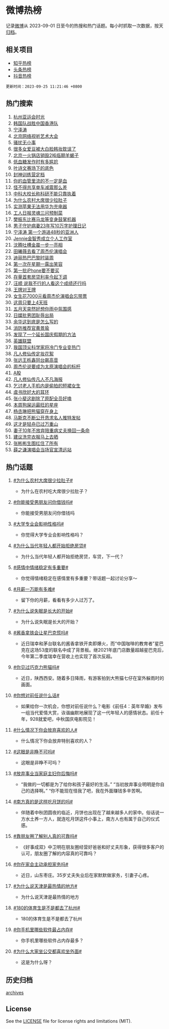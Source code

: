 # 微博热榜

记录[微博](https://www.weibo.com)从 2023-09-01 日至今的热搜和热门话题。每小时抓取一次数据，按天[归档](archives)。

## 相关项目

- [知乎热榜](https://github.com/hotarchive/zhihu)
- [头条热榜](https://github.com/hotarchive/toutiao)
- [抖音热榜](https://github.com/hotarchive/douyin)


`更新时间：2023-09-25 11:21:46 +0800`

## 热门搜索

1. [杭州亚运会时光](https://m.weibo.cn/search?containerid=100103type%3D1%26t%3D10%26q%3D%23%E6%9D%AD%E5%B7%9E%E4%BA%9A%E8%BF%90%E4%BC%9A%E6%97%B6%E5%85%89%23&stream_entry_id=51&isnewpage=1&extparam=seat%3D1%26q%3D%2523%25E6%259D%25AD%25E5%25B7%259E%25E4%25BA%259A%25E8%25BF%2590%25E4%25BC%259A%25E6%2597%25B6%25E5%2585%2589%2523%26filter_type%3Drealtimehot%26stream_entry_id%3D51%26pos%3D0%26dgr%3D0%26c_type%3D51%26cate%3D10103%26display_time%3D1695612105%26pre_seqid%3D1695612105142932697232)
1. [韩国队战胜中国香港队](https://m.weibo.cn/search?containerid=100103type%3D1%26t%3D10%26q%3D%23%E9%9F%A9%E5%9B%BD%E9%98%9F%E6%88%98%E8%83%9C%E4%B8%AD%E5%9B%BD%E9%A6%99%E6%B8%AF%E9%98%9F%23&stream_entry_id=31&isnewpage=1&extparam=seat%3D1%26q%3D%2523%25E9%259F%25A9%25E5%259B%25BD%25E9%2598%259F%25E6%2588%2598%25E8%2583%259C%25E4%25B8%25AD%25E5%259B%25BD%25E9%25A6%2599%25E6%25B8%25AF%25E9%2598%259F%2523%26filter_type%3Drealtimehot%26flag%3D1%26realpos%3D1%26band_rank%3D1%26stream_entry_id%3D31%26pos%3D0%26dgr%3D0%26lcate%3D5001%26c_type%3D31%26cate%3D5001%26display_time%3D1695612105%26pre_seqid%3D1695612105142932697232)
1. [宁泽涛](https://m.weibo.cn/search?containerid=100103type%3D1%26t%3D10%26q%3D%E5%AE%81%E6%B3%BD%E6%B6%9B&stream_entry_id=31&isnewpage=1&extparam=seat%3D1%26q%3D%25E5%25AE%2581%25E6%25B3%25BD%25E6%25B6%259B%26filter_type%3Drealtimehot%26flag%3D2%26realpos%3D2%26band_rank%3D2%26stream_entry_id%3D31%26pos%3D1%26dgr%3D0%26lcate%3D5001%26c_type%3D31%26cate%3D5001%26display_time%3D1695612105%26pre_seqid%3D1695612105142932697232)
1. [北京网络视听艺术大会](https://m.weibo.cn/search?containerid=100103type%3D1%26t%3D10%26q%3D%23%E5%8C%97%E4%BA%AC%E7%BD%91%E7%BB%9C%E8%A7%86%E5%90%AC%E8%89%BA%E6%9C%AF%E5%A4%A7%E4%BC%9A%23&stream_entry_id=31&isnewpage=1&extparam=seat%3D1%26q%3D%2523%25E5%258C%2597%25E4%25BA%25AC%25E7%25BD%2591%25E7%25BB%259C%25E8%25A7%2586%25E5%2590%25AC%25E8%2589%25BA%25E6%259C%25AF%25E5%25A4%25A7%25E4%25BC%259A%2523%26filter_type%3Drealtimehot%26flag%3D1%26realpos%3D3%26band_rank%3D3%26stream_entry_id%3D31%26pos%3D2%26dgr%3D0%26lcate%3D5001%26c_type%3D31%26cate%3D5001%26display_time%3D1695612105%26pre_seqid%3D1695612105142932697232)
1. [骚扰无小事](https://m.weibo.cn/search?containerid=100103type%3D1%26t%3D10%26q%3D%23%E9%AA%9A%E6%89%B0%E6%97%A0%E5%B0%8F%E4%BA%8B%23&stream_entry_id=31&isnewpage=1&extparam=seat%3D1%26q%3D%2523%25E9%25AA%259A%25E6%2589%25B0%25E6%2597%25A0%25E5%25B0%258F%25E4%25BA%258B%2523%26filter_type%3Drealtimehot%26is_ad_pos%3D1%26adid%3D205257%26band_rank%3D4%26dgr%3D0%26stream_entry_id%3D31%26pos%3D3%26topic_ad%3D1%26lcate%3D5001%26c_type%3D31%26cate%3D5001%26display_time%3D1695612105%26pre_seqid%3D1695612105142932697232)
1. [很多女爱豆被大白脸韩妆耽误了](https://m.weibo.cn/search?containerid=100103type%3D1%26t%3D10%26q%3D%E5%BE%88%E5%A4%9A%E5%A5%B3%E7%88%B1%E8%B1%86%E8%A2%AB%E5%A4%A7%E7%99%BD%E8%84%B8%E9%9F%A9%E5%A6%86%E8%80%BD%E8%AF%AF%E4%BA%86&stream_entry_id=31&isnewpage=1&extparam=seat%3D1%26q%3D%25E5%25BE%2588%25E5%25A4%259A%25E5%25A5%25B3%25E7%2588%25B1%25E8%25B1%2586%25E8%25A2%25AB%25E5%25A4%25A7%25E7%2599%25BD%25E8%2584%25B8%25E9%259F%25A9%25E5%25A6%2586%25E8%2580%25BD%25E8%25AF%25AF%25E4%25BA%2586%26filter_type%3Drealtimehot%26flag%3D1%26realpos%3D4%26band_rank%3D4%26stream_entry_id%3D31%26pos%3D4%26dgr%3D0%26lcate%3D5001%26c_type%3D31%26cate%3D5001%26display_time%3D1695612105%26pre_seqid%3D1695612105142932697232)
1. [北京一火锅店销毁2吨临期羊蝎子](https://m.weibo.cn/search?containerid=100103type%3D1%26t%3D10%26q%3D%23%E5%8C%97%E4%BA%AC%E4%B8%80%E7%81%AB%E9%94%85%E5%BA%97%E9%94%80%E6%AF%812%E5%90%A8%E4%B8%B4%E6%9C%9F%E7%BE%8A%E8%9D%8E%E5%AD%90%23&stream_entry_id=31&isnewpage=1&extparam=seat%3D1%26q%3D%2523%25E5%258C%2597%25E4%25BA%25AC%25E4%25B8%2580%25E7%2581%25AB%25E9%2594%2585%25E5%25BA%2597%25E9%2594%2580%25E6%25AF%25812%25E5%2590%25A8%25E4%25B8%25B4%25E6%259C%259F%25E7%25BE%258A%25E8%259D%258E%25E5%25AD%2590%2523%26filter_type%3Drealtimehot%26flag%3D1%26realpos%3D5%26band_rank%3D5%26stream_entry_id%3D31%26pos%3D5%26dgr%3D0%26lcate%3D5001%26c_type%3D31%26cate%3D5001%26display_time%3D1695612105%26pre_seqid%3D1695612105142932697232)
1. [低血糖发作时有多尴尬](https://m.weibo.cn/search?containerid=100103type%3D1%26t%3D10%26q%3D%E4%BD%8E%E8%A1%80%E7%B3%96%E5%8F%91%E4%BD%9C%E6%97%B6%E6%9C%89%E5%A4%9A%E5%B0%B4%E5%B0%AC&stream_entry_id=31&isnewpage=1&extparam=seat%3D1%26q%3D%25E4%25BD%258E%25E8%25A1%2580%25E7%25B3%2596%25E5%258F%2591%25E4%25BD%259C%25E6%2597%25B6%25E6%259C%2589%25E5%25A4%259A%25E5%25B0%25B4%25E5%25B0%25AC%26filter_type%3Drealtimehot%26flag%3D0%26realpos%3D6%26band_rank%3D6%26stream_entry_id%3D31%26pos%3D6%26dgr%3D0%26lcate%3D5001%26c_type%3D31%26cate%3D5001%26display_time%3D1695612105%26pre_seqid%3D1695612105142932697232)
1. [叶诗文赛场下的底色](https://m.weibo.cn/search?containerid=100103type%3D1%26t%3D10%26q%3D%23%E5%8F%B6%E8%AF%97%E6%96%87%E8%B5%9B%E5%9C%BA%E4%B8%8B%E7%9A%84%E5%BA%95%E8%89%B2%23&stream_entry_id=31&isnewpage=1&extparam=seat%3D1%26q%3D%2523%25E5%258F%25B6%25E8%25AF%2597%25E6%2596%2587%25E8%25B5%259B%25E5%259C%25BA%25E4%25B8%258B%25E7%259A%2584%25E5%25BA%2595%25E8%2589%25B2%2523%26filter_type%3Drealtimehot%26is_ad_pos%3D1%26adid%3D203607%26band_rank%3D7%26dgr%3D0%26stream_entry_id%3D31%26pos%3D7%26topic_ad%3D1%26lcate%3D5001%26c_type%3D31%26cate%3D5001%26display_time%3D1695612105%26pre_seqid%3D1695612105142932697232)
1. [封神训练营定档](https://m.weibo.cn/search?containerid=100103type%3D1%26t%3D10%26q%3D%23%E5%B0%81%E7%A5%9E%E8%AE%AD%E7%BB%83%E8%90%A5%E5%AE%9A%E6%A1%A3%23&stream_entry_id=31&isnewpage=1&extparam=seat%3D1%26q%3D%2523%25E5%25B0%2581%25E7%25A5%259E%25E8%25AE%25AD%25E7%25BB%2583%25E8%2590%25A5%25E5%25AE%259A%25E6%25A1%25A3%2523%26filter_type%3Drealtimehot%26flag%3D1%26realpos%3D7%26band_rank%3D7%26stream_entry_id%3D31%26pos%3D8%26dgr%3D0%26lcate%3D5001%26c_type%3D31%26cate%3D5001%26display_time%3D1695612105%26pre_seqid%3D1695612105142932697232)
1. [你的血管里流的不一定是血](https://m.weibo.cn/search?containerid=100103type%3D1%26t%3D10%26q%3D%E4%BD%A0%E7%9A%84%E8%A1%80%E7%AE%A1%E9%87%8C%E6%B5%81%E7%9A%84%E4%B8%8D%E4%B8%80%E5%AE%9A%E6%98%AF%E8%A1%80&stream_entry_id=31&isnewpage=1&extparam=seat%3D1%26q%3D%25E4%25BD%25A0%25E7%259A%2584%25E8%25A1%2580%25E7%25AE%25A1%25E9%2587%258C%25E6%25B5%2581%25E7%259A%2584%25E4%25B8%258D%25E4%25B8%2580%25E5%25AE%259A%25E6%2598%25AF%25E8%25A1%2580%26filter_type%3Drealtimehot%26flag%3D2%26realpos%3D8%26band_rank%3D8%26stream_entry_id%3D31%26pos%3D9%26dgr%3D0%26lcate%3D5001%26c_type%3D31%26cate%3D5001%26display_time%3D1695612105%26pre_seqid%3D1695612105142932697232)
1. [怪不得共享单车减震那么差](https://m.weibo.cn/search?containerid=100103type%3D1%26t%3D10%26q%3D%23%E6%80%AA%E4%B8%8D%E5%BE%97%E5%85%B1%E4%BA%AB%E5%8D%95%E8%BD%A6%E5%87%8F%E9%9C%87%E9%82%A3%E4%B9%88%E5%B7%AE%23&stream_entry_id=31&isnewpage=1&extparam=seat%3D1%26q%3D%2523%25E6%2580%25AA%25E4%25B8%258D%25E5%25BE%2597%25E5%2585%25B1%25E4%25BA%25AB%25E5%258D%2595%25E8%25BD%25A6%25E5%2587%258F%25E9%259C%2587%25E9%2582%25A3%25E4%25B9%2588%25E5%25B7%25AE%2523%26filter_type%3Drealtimehot%26flag%3D0%26realpos%3D9%26band_rank%3D9%26stream_entry_id%3D31%26pos%3D10%26dgr%3D0%26lcate%3D5001%26c_type%3D31%26cate%3D5001%26display_time%3D1695612105%26pre_seqid%3D1695612105142932697232)
1. [中科大校长称科研不能只靠执着](https://m.weibo.cn/search?containerid=100103type%3D1%26t%3D10%26q%3D%23%E4%B8%AD%E7%A7%91%E5%A4%A7%E6%A0%A1%E9%95%BF%E7%A7%B0%E7%A7%91%E7%A0%94%E4%B8%8D%E8%83%BD%E5%8F%AA%E9%9D%A0%E6%89%A7%E7%9D%80%23&stream_entry_id=31&isnewpage=1&extparam=seat%3D1%26q%3D%2523%25E4%25B8%25AD%25E7%25A7%2591%25E5%25A4%25A7%25E6%25A0%25A1%25E9%2595%25BF%25E7%25A7%25B0%25E7%25A7%2591%25E7%25A0%2594%25E4%25B8%258D%25E8%2583%25BD%25E5%258F%25AA%25E9%259D%25A0%25E6%2589%25A7%25E7%259D%2580%2523%26filter_type%3Drealtimehot%26flag%3D32768%26realpos%3D10%26band_rank%3D10%26stream_entry_id%3D31%26pos%3D11%26dgr%3D0%26lcate%3D5001%26c_type%3D31%26cate%3D5001%26display_time%3D1695612105%26pre_seqid%3D1695612105142932697232)
1. [为什么农村大席很少拉肚子](https://m.weibo.cn/search?containerid=100103type%3D1%26t%3D10%26q%3D%23%E4%B8%BA%E4%BB%80%E4%B9%88%E5%86%9C%E6%9D%91%E5%A4%A7%E5%B8%AD%E5%BE%88%E5%B0%91%E6%8B%89%E8%82%9A%E5%AD%90%23&stream_entry_id=31&isnewpage=1&extparam=seat%3D1%26q%3D%2523%25E4%25B8%25BA%25E4%25BB%2580%25E4%25B9%2588%25E5%2586%259C%25E6%259D%2591%25E5%25A4%25A7%25E5%25B8%25AD%25E5%25BE%2588%25E5%25B0%2591%25E6%258B%2589%25E8%2582%259A%25E5%25AD%2590%2523%26filter_type%3Drealtimehot%26flag%3D1%26realpos%3D11%26band_rank%3D11%26stream_entry_id%3D31%26pos%3D12%26dgr%3D0%26lcate%3D5001%26c_type%3D31%26cate%3D5001%26display_time%3D1695612105%26pre_seqid%3D1695612105142932697232)
1. [实测苹果无法用华为充电器](https://m.weibo.cn/search?containerid=100103type%3D1%26t%3D10%26q%3D%23%E5%AE%9E%E6%B5%8B%E8%8B%B9%E6%9E%9C%E6%97%A0%E6%B3%95%E7%94%A8%E5%8D%8E%E4%B8%BA%E5%85%85%E7%94%B5%E5%99%A8%23&stream_entry_id=31&isnewpage=1&extparam=seat%3D1%26q%3D%2523%25E5%25AE%259E%25E6%25B5%258B%25E8%258B%25B9%25E6%259E%259C%25E6%2597%25A0%25E6%25B3%2595%25E7%2594%25A8%25E5%258D%258E%25E4%25B8%25BA%25E5%2585%2585%25E7%2594%25B5%25E5%2599%25A8%2523%26filter_type%3Drealtimehot%26flag%3D1%26realpos%3D12%26band_rank%3D12%26stream_entry_id%3D31%26pos%3D13%26dgr%3D0%26lcate%3D5001%26c_type%3D31%26cate%3D5001%26display_time%3D1695612105%26pre_seqid%3D1695612105142932697232)
1. [工人日报灵魂三问预制菜](https://m.weibo.cn/search?containerid=100103type%3D1%26t%3D10%26q%3D%23%E5%B7%A5%E4%BA%BA%E6%97%A5%E6%8A%A5%E7%81%B5%E9%AD%82%E4%B8%89%E9%97%AE%E9%A2%84%E5%88%B6%E8%8F%9C%23&stream_entry_id=31&isnewpage=1&extparam=seat%3D1%26q%3D%2523%25E5%25B7%25A5%25E4%25BA%25BA%25E6%2597%25A5%25E6%258A%25A5%25E7%2581%25B5%25E9%25AD%2582%25E4%25B8%2589%25E9%2597%25AE%25E9%25A2%2584%25E5%2588%25B6%25E8%258F%259C%2523%26filter_type%3Drealtimehot%26flag%3D0%26realpos%3D13%26band_rank%3D13%26stream_entry_id%3D31%26pos%3D14%26dgr%3D0%26lcate%3D5001%26c_type%3D31%26cate%3D5001%26display_time%3D1695612105%26pre_seqid%3D1695612105142932697232)
1. [樊振东比赛马龙等变身鼓掌机器](https://m.weibo.cn/search?containerid=100103type%3D1%26t%3D10%26q%3D%23%E6%A8%8A%E6%8C%AF%E4%B8%9C%E6%AF%94%E8%B5%9B%E9%A9%AC%E9%BE%99%E7%AD%89%E5%8F%98%E8%BA%AB%E9%BC%93%E6%8E%8C%E6%9C%BA%E5%99%A8%23&stream_entry_id=31&isnewpage=1&extparam=seat%3D1%26q%3D%2523%25E6%25A8%258A%25E6%258C%25AF%25E4%25B8%259C%25E6%25AF%2594%25E8%25B5%259B%25E9%25A9%25AC%25E9%25BE%2599%25E7%25AD%2589%25E5%258F%2598%25E8%25BA%25AB%25E9%25BC%2593%25E6%258E%258C%25E6%259C%25BA%25E5%2599%25A8%2523%26filter_type%3Drealtimehot%26flag%3D0%26realpos%3D14%26band_rank%3D14%26stream_entry_id%3D31%26pos%3D15%26dgr%3D0%26lcate%3D5001%26c_type%3D31%26cate%3D5001%26display_time%3D1695612105%26pre_seqid%3D1695612105142932697232)
1. [男子守护病妻23年写10万字护理日记](https://m.weibo.cn/search?containerid=100103type%3D1%26t%3D10%26q%3D%23%E7%94%B7%E5%AD%90%E5%AE%88%E6%8A%A4%E7%97%85%E5%A6%BB23%E5%B9%B4%E5%86%9910%E4%B8%87%E5%AD%97%E6%8A%A4%E7%90%86%E6%97%A5%E8%AE%B0%23&stream_entry_id=31&isnewpage=1&extparam=seat%3D1%26q%3D%2523%25E7%2594%25B7%25E5%25AD%2590%25E5%25AE%2588%25E6%258A%25A4%25E7%2597%2585%25E5%25A6%25BB23%25E5%25B9%25B4%25E5%2586%259910%25E4%25B8%2587%25E5%25AD%2597%25E6%258A%25A4%25E7%2590%2586%25E6%2597%25A5%25E8%25AE%25B0%2523%26filter_type%3Drealtimehot%26flag%3D32768%26realpos%3D15%26band_rank%3D15%26stream_entry_id%3D31%26pos%3D16%26dgr%3D0%26lcate%3D5001%26c_type%3D31%26cate%3D5001%26display_time%3D1695612105%26pre_seqid%3D1695612105142932697232)
1. [宁泽涛 第一个游进48秒的亚洲人](https://m.weibo.cn/search?containerid=100103type%3D1%26t%3D10%26q%3D%E5%AE%81%E6%B3%BD%E6%B6%9B+%E7%AC%AC%E4%B8%80%E4%B8%AA%E6%B8%B8%E8%BF%9B48%E7%A7%92%E7%9A%84%E4%BA%9A%E6%B4%B2%E4%BA%BA&stream_entry_id=31&isnewpage=1&extparam=seat%3D1%26q%3D%25E5%25AE%2581%25E6%25B3%25BD%25E6%25B6%259B%2520%25E7%25AC%25AC%25E4%25B8%2580%25E4%25B8%25AA%25E6%25B8%25B8%25E8%25BF%259B48%25E7%25A7%2592%25E7%259A%2584%25E4%25BA%259A%25E6%25B4%25B2%25E4%25BA%25BA%26filter_type%3Drealtimehot%26flag%3D1%26realpos%3D16%26band_rank%3D16%26stream_entry_id%3D31%26pos%3D17%26dgr%3D0%26lcate%3D5001%26c_type%3D31%26cate%3D5001%26display_time%3D1695612105%26pre_seqid%3D1695612105142932697232)
1. [Jennie金智秀成立个人工作室](https://m.weibo.cn/search?containerid=100103type%3D1%26t%3D10%26q%3D%23Jennie%E9%87%91%E6%99%BA%E7%A7%80%E6%88%90%E7%AB%8B%E4%B8%AA%E4%BA%BA%E5%B7%A5%E4%BD%9C%E5%AE%A4%23&stream_entry_id=31&isnewpage=1&extparam=seat%3D1%26q%3D%2523Jennie%25E9%2587%2591%25E6%2599%25BA%25E7%25A7%2580%25E6%2588%2590%25E7%25AB%258B%25E4%25B8%25AA%25E4%25BA%25BA%25E5%25B7%25A5%25E4%25BD%259C%25E5%25AE%25A4%2523%26filter_type%3Drealtimehot%26flag%3D1%26realpos%3D17%26band_rank%3D17%26stream_entry_id%3D31%26pos%3D18%26dgr%3D0%26lcate%3D5001%26c_type%3D31%26cate%3D5001%26display_time%3D1695612105%26pre_seqid%3D1695612105142932697232)
1. [沈腾吐槽金晨一步一亮相](https://m.weibo.cn/search?containerid=100103type%3D1%26t%3D10%26q%3D%23%E6%B2%88%E8%85%BE%E5%90%90%E6%A7%BD%E9%87%91%E6%99%A8%E4%B8%80%E6%AD%A5%E4%B8%80%E4%BA%AE%E7%9B%B8%23&stream_entry_id=31&isnewpage=1&extparam=seat%3D1%26q%3D%2523%25E6%25B2%2588%25E8%2585%25BE%25E5%2590%2590%25E6%25A7%25BD%25E9%2587%2591%25E6%2599%25A8%25E4%25B8%2580%25E6%25AD%25A5%25E4%25B8%2580%25E4%25BA%25AE%25E7%259B%25B8%2523%26filter_type%3Drealtimehot%26flag%3D2%26realpos%3D18%26band_rank%3D18%26stream_entry_id%3D31%26pos%3D19%26dgr%3D0%26lcate%3D5001%26c_type%3D31%26cate%3D5001%26display_time%3D1695612105%26pre_seqid%3D1695612105142932697232)
1. [田曦薇去看了周杰伦演唱会](https://m.weibo.cn/search?containerid=100103type%3D1%26t%3D10%26q%3D%23%E7%94%B0%E6%9B%A6%E8%96%87%E5%8E%BB%E7%9C%8B%E4%BA%86%E5%91%A8%E6%9D%B0%E4%BC%A6%E6%BC%94%E5%94%B1%E4%BC%9A%23&stream_entry_id=31&isnewpage=1&extparam=seat%3D1%26q%3D%2523%25E7%2594%25B0%25E6%259B%25A6%25E8%2596%2587%25E5%258E%25BB%25E7%259C%258B%25E4%25BA%2586%25E5%2591%25A8%25E6%259D%25B0%25E4%25BC%25A6%25E6%25BC%2594%25E5%2594%25B1%25E4%25BC%259A%2523%26filter_type%3Drealtimehot%26flag%3D1%26realpos%3D19%26band_rank%3D19%26stream_entry_id%3D31%26pos%3D20%26dgr%3D0%26lcate%3D5001%26c_type%3D31%26cate%3D5001%26display_time%3D1695612105%26pre_seqid%3D1695612105142932697232)
1. [迪丽热巴巴黎时装周](https://m.weibo.cn/search?containerid=100103type%3D1%26t%3D10%26q%3D%E8%BF%AA%E4%B8%BD%E7%83%AD%E5%B7%B4%E5%B7%B4%E9%BB%8E%E6%97%B6%E8%A3%85%E5%91%A8&stream_entry_id=31&isnewpage=1&extparam=seat%3D1%26q%3D%25E8%25BF%25AA%25E4%25B8%25BD%25E7%2583%25AD%25E5%25B7%25B4%25E5%25B7%25B4%25E9%25BB%258E%25E6%2597%25B6%25E8%25A3%2585%25E5%2591%25A8%26filter_type%3Drealtimehot%26flag%3D0%26realpos%3D20%26band_rank%3D20%26stream_entry_id%3D31%26pos%3D21%26dgr%3D0%26lcate%3D5001%26c_type%3D31%26cate%3D5001%26display_time%3D1695612105%26pre_seqid%3D1695612105142932697232)
1. [第一次在星期一露出笑容](https://m.weibo.cn/search?containerid=100103type%3D1%26t%3D10%26q%3D%23%E7%AC%AC%E4%B8%80%E6%AC%A1%E5%9C%A8%E6%98%9F%E6%9C%9F%E4%B8%80%E9%9C%B2%E5%87%BA%E7%AC%91%E5%AE%B9%23&stream_entry_id=31&isnewpage=1&extparam=seat%3D1%26q%3D%2523%25E7%25AC%25AC%25E4%25B8%2580%25E6%25AC%25A1%25E5%259C%25A8%25E6%2598%259F%25E6%259C%259F%25E4%25B8%2580%25E9%259C%25B2%25E5%2587%25BA%25E7%25AC%2591%25E5%25AE%25B9%2523%26filter_type%3Drealtimehot%26flag%3D0%26realpos%3D21%26band_rank%3D21%26stream_entry_id%3D31%26pos%3D22%26dgr%3D0%26lcate%3D5001%26c_type%3D31%26cate%3D5001%26display_time%3D1695612105%26pre_seqid%3D1695612105142932697232)
1. [第一批iPhone要不要买](https://m.weibo.cn/search?containerid=100103type%3D1%26t%3D10%26q%3D%23%E7%AC%AC%E4%B8%80%E6%89%B9iPhone%E8%A6%81%E4%B8%8D%E8%A6%81%E4%B9%B0%23&stream_entry_id=31&isnewpage=1&extparam=seat%3D1%26q%3D%2523%25E7%25AC%25AC%25E4%25B8%2580%25E6%2589%25B9iPhone%25E8%25A6%2581%25E4%25B8%258D%25E8%25A6%2581%25E4%25B9%25B0%2523%26filter_type%3Drealtimehot%26flag%3D1%26realpos%3D22%26band_rank%3D22%26stream_entry_id%3D31%26pos%3D23%26dgr%3D0%26lcate%3D5001%26c_type%3D31%26cate%3D5001%26display_time%3D1695612105%26pre_seqid%3D1695612105142932697232)
1. [存量首套房贷利率今起下调](https://m.weibo.cn/search?containerid=100103type%3D1%26t%3D10%26q%3D%23%E5%AD%98%E9%87%8F%E9%A6%96%E5%A5%97%E6%88%BF%E8%B4%B7%E5%88%A9%E7%8E%87%E4%BB%8A%E8%B5%B7%E4%B8%8B%E8%B0%83%23&stream_entry_id=31&isnewpage=1&extparam=seat%3D1%26q%3D%2523%25E5%25AD%2598%25E9%2587%258F%25E9%25A6%2596%25E5%25A5%2597%25E6%2588%25BF%25E8%25B4%25B7%25E5%2588%25A9%25E7%258E%2587%25E4%25BB%258A%25E8%25B5%25B7%25E4%25B8%258B%25E8%25B0%2583%2523%26filter_type%3Drealtimehot%26flag%3D1%26realpos%3D23%26band_rank%3D23%26stream_entry_id%3D31%26pos%3D24%26dgr%3D0%26lcate%3D5001%26c_type%3D31%26cate%3D5001%26display_time%3D1695612105%26pre_seqid%3D1695612105142932697232)
1. [汪顺 说我不行的人看这个成绩还行吗](https://m.weibo.cn/search?containerid=100103type%3D1%26t%3D10%26q%3D%E6%B1%AA%E9%A1%BA+%E8%AF%B4%E6%88%91%E4%B8%8D%E8%A1%8C%E7%9A%84%E4%BA%BA%E7%9C%8B%E8%BF%99%E4%B8%AA%E6%88%90%E7%BB%A9%E8%BF%98%E8%A1%8C%E5%90%97&stream_entry_id=31&isnewpage=1&extparam=seat%3D1%26q%3D%25E6%25B1%25AA%25E9%25A1%25BA%2520%25E8%25AF%25B4%25E6%2588%2591%25E4%25B8%258D%25E8%25A1%258C%25E7%259A%2584%25E4%25BA%25BA%25E7%259C%258B%25E8%25BF%2599%25E4%25B8%25AA%25E6%2588%2590%25E7%25BB%25A9%25E8%25BF%2598%25E8%25A1%258C%25E5%2590%2597%26filter_type%3Drealtimehot%26flag%3D0%26realpos%3D24%26band_rank%3D24%26stream_entry_id%3D31%26pos%3D25%26dgr%3D0%26lcate%3D5001%26c_type%3D31%26cate%3D5001%26display_time%3D1695612105%26pre_seqid%3D1695612105142932697232)
1. [王牌对王牌](https://m.weibo.cn/search?containerid=100103type%3D1%26t%3D10%26q%3D%E7%8E%8B%E7%89%8C%E5%AF%B9%E7%8E%8B%E7%89%8C&stream_entry_id=31&isnewpage=1&extparam=seat%3D1%26q%3D%25E7%258E%258B%25E7%2589%258C%25E5%25AF%25B9%25E7%258E%258B%25E7%2589%258C%26filter_type%3Drealtimehot%26flag%3D0%26realpos%3D25%26band_rank%3D25%26stream_entry_id%3D31%26pos%3D26%26dgr%3D0%26lcate%3D5001%26c_type%3D31%26cate%3D5001%26display_time%3D1695612105%26pre_seqid%3D1695612105142932697232)
1. [女生花7000元看周杰伦演唱会忘带票](https://m.weibo.cn/search?containerid=100103type%3D1%26t%3D10%26q%3D%23%E5%A5%B3%E7%94%9F%E8%8A%B17000%E5%85%83%E7%9C%8B%E5%91%A8%E6%9D%B0%E4%BC%A6%E6%BC%94%E5%94%B1%E4%BC%9A%E5%BF%98%E5%B8%A6%E7%A5%A8%23&stream_entry_id=31&isnewpage=1&extparam=seat%3D1%26q%3D%2523%25E5%25A5%25B3%25E7%2594%259F%25E8%258A%25B17000%25E5%2585%2583%25E7%259C%258B%25E5%2591%25A8%25E6%259D%25B0%25E4%25BC%25A6%25E6%25BC%2594%25E5%2594%25B1%25E4%25BC%259A%25E5%25BF%2598%25E5%25B8%25A6%25E7%25A5%25A8%2523%26filter_type%3Drealtimehot%26flag%3D0%26realpos%3D26%26band_rank%3D26%26stream_entry_id%3D31%26pos%3D27%26dgr%3D0%26lcate%3D5001%26c_type%3D31%26cate%3D5001%26display_time%3D1695612105%26pre_seqid%3D1695612105142932697232)
1. [这周只要上4天班](https://m.weibo.cn/search?containerid=100103type%3D1%26t%3D10%26q%3D%23%E8%BF%99%E5%91%A8%E5%8F%AA%E8%A6%81%E4%B8%8A4%E5%A4%A9%E7%8F%AD%23&stream_entry_id=31&isnewpage=1&extparam=seat%3D1%26q%3D%2523%25E8%25BF%2599%25E5%2591%25A8%25E5%258F%25AA%25E8%25A6%2581%25E4%25B8%258A4%25E5%25A4%25A9%25E7%258F%25AD%2523%26filter_type%3Drealtimehot%26flag%3D1%26realpos%3D27%26band_rank%3D27%26stream_entry_id%3D31%26pos%3D28%26dgr%3D0%26lcate%3D5001%26c_type%3D31%26cate%3D5001%26display_time%3D1695612105%26pre_seqid%3D1695612105142932697232)
1. [五月天突然好想你雨中氛围感](https://m.weibo.cn/search?containerid=100103type%3D1%26t%3D10%26q%3D%23%E4%BA%94%E6%9C%88%E5%A4%A9%E7%AA%81%E7%84%B6%E5%A5%BD%E6%83%B3%E4%BD%A0%E9%9B%A8%E4%B8%AD%E6%B0%9B%E5%9B%B4%E6%84%9F%23&stream_entry_id=31&isnewpage=1&extparam=seat%3D1%26q%3D%2523%25E4%25BA%2594%25E6%259C%2588%25E5%25A4%25A9%25E7%25AA%2581%25E7%2584%25B6%25E5%25A5%25BD%25E6%2583%25B3%25E4%25BD%25A0%25E9%259B%25A8%25E4%25B8%25AD%25E6%25B0%259B%25E5%259B%25B4%25E6%2584%259F%2523%26filter_type%3Drealtimehot%26flag%3D0%26realpos%3D28%26band_rank%3D28%26stream_entry_id%3D31%26pos%3D29%26dgr%3D0%26lcate%3D5001%26c_type%3D31%26cate%3D5001%26display_time%3D1695612105%26pre_seqid%3D1695612105142932697232)
1. [日媒批男团耻辱出局](https://m.weibo.cn/search?containerid=100103type%3D1%26t%3D10%26q%3D%23%E6%97%A5%E5%AA%92%E6%89%B9%E7%94%B7%E5%9B%A2%E8%80%BB%E8%BE%B1%E5%87%BA%E5%B1%80%23&stream_entry_id=31&isnewpage=1&extparam=seat%3D1%26q%3D%2523%25E6%2597%25A5%25E5%25AA%2592%25E6%2589%25B9%25E7%2594%25B7%25E5%259B%25A2%25E8%2580%25BB%25E8%25BE%25B1%25E5%2587%25BA%25E5%25B1%2580%2523%26filter_type%3Drealtimehot%26flag%3D0%26realpos%3D29%26band_rank%3D29%26stream_entry_id%3D31%26pos%3D30%26dgr%3D0%26lcate%3D5001%26c_type%3D31%26cate%3D5001%26display_time%3D1695612105%26pre_seqid%3D1695612105142932697232)
1. [余华这到底是怎么写的](https://m.weibo.cn/search?containerid=100103type%3D1%26t%3D10%26q%3D%E4%BD%99%E5%8D%8E%E8%BF%99%E5%88%B0%E5%BA%95%E6%98%AF%E6%80%8E%E4%B9%88%E5%86%99%E7%9A%84&stream_entry_id=31&isnewpage=1&extparam=seat%3D1%26q%3D%25E4%25BD%2599%25E5%258D%258E%25E8%25BF%2599%25E5%2588%25B0%25E5%25BA%2595%25E6%2598%25AF%25E6%2580%258E%25E4%25B9%2588%25E5%2586%2599%25E7%259A%2584%26filter_type%3Drealtimehot%26flag%3D0%26realpos%3D30%26band_rank%3D30%26stream_entry_id%3D31%26pos%3D31%26dgr%3D0%26lcate%3D5001%26c_type%3D31%26cate%3D5001%26display_time%3D1695612105%26pre_seqid%3D1695612105142932697232)
1. [消防推荐官黄景瑜](https://m.weibo.cn/search?containerid=100103type%3D1%26t%3D10%26q%3D%23%E6%B6%88%E9%98%B2%E6%8E%A8%E8%8D%90%E5%AE%98%E9%BB%84%E6%99%AF%E7%91%9C%23&stream_entry_id=31&isnewpage=1&extparam=seat%3D1%26q%3D%2523%25E6%25B6%2588%25E9%2598%25B2%25E6%258E%25A8%25E8%258D%2590%25E5%25AE%2598%25E9%25BB%2584%25E6%2599%25AF%25E7%2591%259C%2523%26filter_type%3Drealtimehot%26flag%3D1%26realpos%3D31%26band_rank%3D31%26stream_entry_id%3D31%26pos%3D32%26dgr%3D0%26lcate%3D5001%26c_type%3D31%26cate%3D5001%26display_time%3D1695612105%26pre_seqid%3D1695612105142932697232)
1. [发现了一个延长国庆假期的方法](https://m.weibo.cn/search?containerid=100103type%3D1%26t%3D10%26q%3D%23%E5%8F%91%E7%8E%B0%E4%BA%86%E4%B8%80%E4%B8%AA%E5%BB%B6%E9%95%BF%E5%9B%BD%E5%BA%86%E5%81%87%E6%9C%9F%E7%9A%84%E6%96%B9%E6%B3%95%23&stream_entry_id=31&isnewpage=1&extparam=seat%3D1%26q%3D%2523%25E5%258F%2591%25E7%258E%25B0%25E4%25BA%2586%25E4%25B8%2580%25E4%25B8%25AA%25E5%25BB%25B6%25E9%2595%25BF%25E5%259B%25BD%25E5%25BA%2586%25E5%2581%2587%25E6%259C%259F%25E7%259A%2584%25E6%2596%25B9%25E6%25B3%2595%2523%26filter_type%3Drealtimehot%26flag%3D1%26realpos%3D32%26band_rank%3D32%26stream_entry_id%3D31%26pos%3D33%26dgr%3D0%26lcate%3D5001%26c_type%3D31%26cate%3D5001%26display_time%3D1695612105%26pre_seqid%3D1695612105142932697232)
1. [英雄联盟](https://m.weibo.cn/search?containerid=100103type%3D1%26t%3D10%26q%3D%E8%8B%B1%E9%9B%84%E8%81%94%E7%9B%9F&stream_entry_id=31&isnewpage=1&extparam=seat%3D1%26q%3D%25E8%258B%25B1%25E9%259B%2584%25E8%2581%2594%25E7%259B%259F%26filter_type%3Drealtimehot%26flag%3D0%26realpos%3D33%26band_rank%3D33%26stream_entry_id%3D31%26pos%3D34%26dgr%3D0%26lcate%3D5001%26c_type%3D31%26cate%3D5001%26display_time%3D1695612105%26pre_seqid%3D1695612105142932697232)
1. [我国顶尖科学家将冷门专业变热门](https://m.weibo.cn/search?containerid=100103type%3D1%26t%3D10%26q%3D%23%E6%88%91%E5%9B%BD%E9%A1%B6%E5%B0%96%E7%A7%91%E5%AD%A6%E5%AE%B6%E5%B0%86%E5%86%B7%E9%97%A8%E4%B8%93%E4%B8%9A%E5%8F%98%E7%83%AD%E9%97%A8%23&stream_entry_id=31&isnewpage=1&extparam=seat%3D1%26q%3D%2523%25E6%2588%2591%25E5%259B%25BD%25E9%25A1%25B6%25E5%25B0%2596%25E7%25A7%2591%25E5%25AD%25A6%25E5%25AE%25B6%25E5%25B0%2586%25E5%2586%25B7%25E9%2597%25A8%25E4%25B8%2593%25E4%25B8%259A%25E5%258F%2598%25E7%2583%25AD%25E9%2597%25A8%2523%26filter_type%3Drealtimehot%26flag%3D0%26realpos%3D34%26band_rank%3D34%26stream_entry_id%3D31%26pos%3D35%26dgr%3D0%26lcate%3D5001%26c_type%3D31%26cate%3D5001%26display_time%3D1695612105%26pre_seqid%3D1695612105142932697232)
1. [凡人修仙传定妆花絮](https://m.weibo.cn/search?containerid=100103type%3D1%26t%3D10%26q%3D%E5%87%A1%E4%BA%BA%E4%BF%AE%E4%BB%99%E4%BC%A0%E5%AE%9A%E5%A6%86%E8%8A%B1%E7%B5%AE&stream_entry_id=31&isnewpage=1&extparam=seat%3D1%26q%3D%25E5%2587%25A1%25E4%25BA%25BA%25E4%25BF%25AE%25E4%25BB%2599%25E4%25BC%25A0%25E5%25AE%259A%25E5%25A6%2586%25E8%258A%25B1%25E7%25B5%25AE%26filter_type%3Drealtimehot%26flag%3D1%26realpos%3D35%26band_rank%3D35%26stream_entry_id%3D31%26pos%3D36%26dgr%3D0%26lcate%3D5001%26c_type%3D31%26cate%3D5001%26display_time%3D1695612105%26pre_seqid%3D1695612105142932697232)
1. [张远王栎鑫同台飙高音](https://m.weibo.cn/search?containerid=100103type%3D1%26t%3D10%26q%3D%23%E5%BC%A0%E8%BF%9C%E7%8E%8B%E6%A0%8E%E9%91%AB%E5%90%8C%E5%8F%B0%E9%A3%99%E9%AB%98%E9%9F%B3%23&stream_entry_id=31&isnewpage=1&extparam=seat%3D1%26q%3D%2523%25E5%25BC%25A0%25E8%25BF%259C%25E7%258E%258B%25E6%25A0%258E%25E9%2591%25AB%25E5%2590%258C%25E5%258F%25B0%25E9%25A3%2599%25E9%25AB%2598%25E9%259F%25B3%2523%26filter_type%3Drealtimehot%26flag%3D1%26realpos%3D36%26band_rank%3D36%26stream_entry_id%3D31%26pos%3D37%26dgr%3D0%26lcate%3D5001%26c_type%3D31%26cate%3D5001%26display_time%3D1695612105%26pre_seqid%3D1695612105142932697232)
1. [周杰伦说要成为太原演唱会的标杆](https://m.weibo.cn/search?containerid=100103type%3D1%26t%3D10%26q%3D%23%E5%91%A8%E6%9D%B0%E4%BC%A6%E8%AF%B4%E8%A6%81%E6%88%90%E4%B8%BA%E5%A4%AA%E5%8E%9F%E6%BC%94%E5%94%B1%E4%BC%9A%E7%9A%84%E6%A0%87%E6%9D%86%23&stream_entry_id=31&isnewpage=1&extparam=seat%3D1%26q%3D%2523%25E5%2591%25A8%25E6%259D%25B0%25E4%25BC%25A6%25E8%25AF%25B4%25E8%25A6%2581%25E6%2588%2590%25E4%25B8%25BA%25E5%25A4%25AA%25E5%258E%259F%25E6%25BC%2594%25E5%2594%25B1%25E4%25BC%259A%25E7%259A%2584%25E6%25A0%2587%25E6%259D%2586%2523%26filter_type%3Drealtimehot%26flag%3D1%26realpos%3D37%26band_rank%3D37%26stream_entry_id%3D31%26pos%3D38%26dgr%3D0%26lcate%3D5001%26c_type%3D31%26cate%3D5001%26display_time%3D1695612105%26pre_seqid%3D1695612105142932697232)
1. [A股](https://m.weibo.cn/search?containerid=100103type%3D1%26t%3D10%26q%3DA%E8%82%A1&stream_entry_id=31&isnewpage=1&extparam=seat%3D1%26q%3DA%25E8%2582%25A1%26filter_type%3Drealtimehot%26flag%3D1%26realpos%3D38%26band_rank%3D38%26stream_entry_id%3D31%26pos%3D39%26dgr%3D0%26lcate%3D5001%26c_type%3D31%26cate%3D5001%26display_time%3D1695612105%26pre_seqid%3D1695612105142932697232)
1. [凡人修仙传凡人不凡海报](https://m.weibo.cn/search?containerid=100103type%3D1%26t%3D10%26q%3D%23%E5%87%A1%E4%BA%BA%E4%BF%AE%E4%BB%99%E4%BC%A0%E5%87%A1%E4%BA%BA%E4%B8%8D%E5%87%A1%E6%B5%B7%E6%8A%A5%23&stream_entry_id=31&isnewpage=1&extparam=seat%3D1%26q%3D%2523%25E5%2587%25A1%25E4%25BA%25BA%25E4%25BF%25AE%25E4%25BB%2599%25E4%25BC%25A0%25E5%2587%25A1%25E4%25BA%25BA%25E4%25B8%258D%25E5%2587%25A1%25E6%25B5%25B7%25E6%258A%25A5%2523%26filter_type%3Drealtimehot%26flag%3D1%26realpos%3D39%26band_rank%3D39%26stream_entry_id%3D31%26pos%3D40%26dgr%3D0%26lcate%3D5001%26c_type%3D31%26cate%3D5001%26display_time%3D1695612105%26pre_seqid%3D1695612105142932697232)
1. [乞讨老人手机内是偷拍的短裙女生](https://m.weibo.cn/search?containerid=100103type%3D1%26t%3D10%26q%3D%23%E4%B9%9E%E8%AE%A8%E8%80%81%E4%BA%BA%E6%89%8B%E6%9C%BA%E5%86%85%E6%98%AF%E5%81%B7%E6%8B%8D%E7%9A%84%E7%9F%AD%E8%A3%99%E5%A5%B3%E7%94%9F%23&stream_entry_id=31&isnewpage=1&extparam=seat%3D1%26q%3D%2523%25E4%25B9%259E%25E8%25AE%25A8%25E8%2580%2581%25E4%25BA%25BA%25E6%2589%258B%25E6%259C%25BA%25E5%2586%2585%25E6%2598%25AF%25E5%2581%25B7%25E6%258B%258D%25E7%259A%2584%25E7%259F%25AD%25E8%25A3%2599%25E5%25A5%25B3%25E7%2594%259F%2523%26filter_type%3Drealtimehot%26flag%3D0%26realpos%3D40%26band_rank%3D40%26stream_entry_id%3D31%26pos%3D41%26dgr%3D0%26lcate%3D5001%26c_type%3D31%26cate%3D5001%26display_time%3D1695612105%26pre_seqid%3D1695612105142932697232)
1. [虞书欣好大的耳环](https://m.weibo.cn/search?containerid=100103type%3D1%26t%3D10%26q%3D%23%E8%99%9E%E4%B9%A6%E6%AC%A3%E5%A5%BD%E5%A4%A7%E7%9A%84%E8%80%B3%E7%8E%AF%23&stream_entry_id=31&isnewpage=1&extparam=seat%3D1%26q%3D%2523%25E8%2599%259E%25E4%25B9%25A6%25E6%25AC%25A3%25E5%25A5%25BD%25E5%25A4%25A7%25E7%259A%2584%25E8%2580%25B3%25E7%258E%25AF%2523%26filter_type%3Drealtimehot%26flag%3D0%26realpos%3D41%26band_rank%3D41%26stream_entry_id%3D31%26pos%3D42%26dgr%3D0%26lcate%3D5001%26c_type%3D31%26cate%3D5001%26display_time%3D1695612105%26pre_seqid%3D1695612105142932697232)
1. [张小斐这剧除了原配全员好嗑](https://m.weibo.cn/search?containerid=100103type%3D1%26t%3D10%26q%3D%23%E5%BC%A0%E5%B0%8F%E6%96%90%E8%BF%99%E5%89%A7%E9%99%A4%E4%BA%86%E5%8E%9F%E9%85%8D%E5%85%A8%E5%91%98%E5%A5%BD%E5%97%91%23&stream_entry_id=31&isnewpage=1&extparam=seat%3D1%26q%3D%2523%25E5%25BC%25A0%25E5%25B0%258F%25E6%2596%2590%25E8%25BF%2599%25E5%2589%25A7%25E9%2599%25A4%25E4%25BA%2586%25E5%258E%259F%25E9%2585%258D%25E5%2585%25A8%25E5%2591%2598%25E5%25A5%25BD%25E5%2597%2591%2523%26filter_type%3Drealtimehot%26flag%3D0%26realpos%3D42%26band_rank%3D42%26stream_entry_id%3D31%26pos%3D43%26dgr%3D0%26lcate%3D5001%26c_type%3D31%26cate%3D5001%26display_time%3D1695612105%26pre_seqid%3D1695612105142932697232)
1. [本周狗屎运最旺的星座](https://m.weibo.cn/search?containerid=100103type%3D1%26t%3D10%26q%3D%E6%9C%AC%E5%91%A8%E7%8B%97%E5%B1%8E%E8%BF%90%E6%9C%80%E6%97%BA%E7%9A%84%E6%98%9F%E5%BA%A7&stream_entry_id=31&isnewpage=1&extparam=seat%3D1%26q%3D%25E6%259C%25AC%25E5%2591%25A8%25E7%258B%2597%25E5%25B1%258E%25E8%25BF%2590%25E6%259C%2580%25E6%2597%25BA%25E7%259A%2584%25E6%2598%259F%25E5%25BA%25A7%26filter_type%3Drealtimehot%26flag%3D1%26realpos%3D43%26band_rank%3D43%26stream_entry_id%3D31%26pos%3D44%26dgr%3D0%26lcate%3D5001%26c_type%3D31%26cate%3D5001%26display_time%3D1695612105%26pre_seqid%3D1695612105142932697232)
1. [杨丞琳把熊猫穿在身上](https://m.weibo.cn/search?containerid=100103type%3D1%26t%3D10%26q%3D%23%E6%9D%A8%E4%B8%9E%E7%90%B3%E6%8A%8A%E7%86%8A%E7%8C%AB%E7%A9%BF%E5%9C%A8%E8%BA%AB%E4%B8%8A%23&stream_entry_id=31&isnewpage=1&extparam=seat%3D1%26q%3D%2523%25E6%259D%25A8%25E4%25B8%259E%25E7%2590%25B3%25E6%258A%258A%25E7%2586%258A%25E7%258C%25AB%25E7%25A9%25BF%25E5%259C%25A8%25E8%25BA%25AB%25E4%25B8%258A%2523%26filter_type%3Drealtimehot%26flag%3D1%26realpos%3D44%26band_rank%3D44%26stream_entry_id%3D31%26pos%3D45%26dgr%3D0%26lcate%3D5001%26c_type%3D31%26cate%3D5001%26display_time%3D1695612105%26pre_seqid%3D1695612105142932697232)
1. [马斯克不断公开恳求名人推特发帖](https://m.weibo.cn/search?containerid=100103type%3D1%26t%3D10%26q%3D%23%E9%A9%AC%E6%96%AF%E5%85%8B%E4%B8%8D%E6%96%AD%E5%85%AC%E5%BC%80%E6%81%B3%E6%B1%82%E5%90%8D%E4%BA%BA%E6%8E%A8%E7%89%B9%E5%8F%91%E5%B8%96%23&stream_entry_id=31&isnewpage=1&extparam=seat%3D1%26q%3D%2523%25E9%25A9%25AC%25E6%2596%25AF%25E5%2585%258B%25E4%25B8%258D%25E6%2596%25AD%25E5%2585%25AC%25E5%25BC%2580%25E6%2581%25B3%25E6%25B1%2582%25E5%2590%258D%25E4%25BA%25BA%25E6%258E%25A8%25E7%2589%25B9%25E5%258F%2591%25E5%25B8%2596%2523%26filter_type%3Drealtimehot%26flag%3D0%26realpos%3D45%26band_rank%3D45%26stream_entry_id%3D31%26pos%3D46%26dgr%3D0%26lcate%3D5001%26c_type%3D31%26cate%3D5001%26display_time%3D1695612105%26pre_seqid%3D1695612105142932697232)
1. [这才是轻舟已过万重山](https://m.weibo.cn/search?containerid=100103type%3D1%26t%3D10%26q%3D%23%E8%BF%99%E6%89%8D%E6%98%AF%E8%BD%BB%E8%88%9F%E5%B7%B2%E8%BF%87%E4%B8%87%E9%87%8D%E5%B1%B1%23&stream_entry_id=31&isnewpage=1&extparam=seat%3D1%26q%3D%2523%25E8%25BF%2599%25E6%2589%258D%25E6%2598%25AF%25E8%25BD%25BB%25E8%2588%259F%25E5%25B7%25B2%25E8%25BF%2587%25E4%25B8%2587%25E9%2587%258D%25E5%25B1%25B1%2523%26filter_type%3Drealtimehot%26flag%3D0%26realpos%3D46%26band_rank%3D46%26stream_entry_id%3D31%26pos%3D47%26dgr%3D0%26lcate%3D5001%26c_type%3D31%26cate%3D5001%26display_time%3D1695612105%26pre_seqid%3D1695612105142932697232)
1. [妻子10年不放弃陪重病丈夫换回一条命](https://m.weibo.cn/search?containerid=100103type%3D1%26t%3D10%26q%3D%23%E5%A6%BB%E5%AD%9010%E5%B9%B4%E4%B8%8D%E6%94%BE%E5%BC%83%E9%99%AA%E9%87%8D%E7%97%85%E4%B8%88%E5%A4%AB%E6%8D%A2%E5%9B%9E%E4%B8%80%E6%9D%A1%E5%91%BD%23&stream_entry_id=31&isnewpage=1&extparam=seat%3D1%26q%3D%2523%25E5%25A6%25BB%25E5%25AD%259010%25E5%25B9%25B4%25E4%25B8%258D%25E6%2594%25BE%25E5%25BC%2583%25E9%2599%25AA%25E9%2587%258D%25E7%2597%2585%25E4%25B8%2588%25E5%25A4%25AB%25E6%258D%25A2%25E5%259B%259E%25E4%25B8%2580%25E6%259D%25A1%25E5%2591%25BD%2523%26filter_type%3Drealtimehot%26flag%3D32768%26realpos%3D47%26band_rank%3D47%26stream_entry_id%3D31%26pos%3D48%26dgr%3D0%26lcate%3D5001%26c_type%3D31%26cate%3D5001%26display_time%3D1695612105%26pre_seqid%3D1695612105142932697232)
1. [建议洗完衣服马上去晒](https://m.weibo.cn/search?containerid=100103type%3D1%26t%3D10%26q%3D%23%E5%BB%BA%E8%AE%AE%E6%B4%97%E5%AE%8C%E8%A1%A3%E6%9C%8D%E9%A9%AC%E4%B8%8A%E5%8E%BB%E6%99%92%23&stream_entry_id=31&isnewpage=1&extparam=seat%3D1%26q%3D%2523%25E5%25BB%25BA%25E8%25AE%25AE%25E6%25B4%2597%25E5%25AE%258C%25E8%25A1%25A3%25E6%259C%258D%25E9%25A9%25AC%25E4%25B8%258A%25E5%258E%25BB%25E6%2599%2592%2523%26filter_type%3Drealtimehot%26flag%3D0%26realpos%3D48%26band_rank%3D48%26stream_entry_id%3D31%26pos%3D49%26dgr%3D0%26lcate%3D5001%26c_type%3D31%26cate%3D5001%26display_time%3D1695612105%26pre_seqid%3D1695612105142932697232)
1. [张彬彬生图扛住了所有](https://m.weibo.cn/search?containerid=100103type%3D1%26t%3D10%26q%3D%23%E5%BC%A0%E5%BD%AC%E5%BD%AC%E7%94%9F%E5%9B%BE%E6%89%9B%E4%BD%8F%E4%BA%86%E6%89%80%E6%9C%89%23&stream_entry_id=31&isnewpage=1&extparam=seat%3D1%26q%3D%2523%25E5%25BC%25A0%25E5%25BD%25AC%25E5%25BD%25AC%25E7%2594%259F%25E5%259B%25BE%25E6%2589%259B%25E4%25BD%258F%25E4%25BA%2586%25E6%2589%2580%25E6%259C%2589%2523%26filter_type%3Drealtimehot%26flag%3D0%26realpos%3D49%26band_rank%3D49%26stream_entry_id%3D31%26pos%3D50%26dgr%3D0%26lcate%3D5001%26c_type%3D31%26cate%3D5001%26display_time%3D1695612105%26pre_seqid%3D1695612105142932697232)
1. [薛之谦演唱会当场官宣清远站](https://m.weibo.cn/search?containerid=100103type%3D1%26t%3D10%26q%3D%23%E8%96%9B%E4%B9%8B%E8%B0%A6%E6%BC%94%E5%94%B1%E4%BC%9A%E5%BD%93%E5%9C%BA%E5%AE%98%E5%AE%A3%E6%B8%85%E8%BF%9C%E7%AB%99%23&stream_entry_id=31&isnewpage=1&extparam=seat%3D1%26q%3D%2523%25E8%2596%259B%25E4%25B9%258B%25E8%25B0%25A6%25E6%25BC%2594%25E5%2594%25B1%25E4%25BC%259A%25E5%25BD%2593%25E5%259C%25BA%25E5%25AE%2598%25E5%25AE%25A3%25E6%25B8%2585%25E8%25BF%259C%25E7%25AB%2599%2523%26filter_type%3Drealtimehot%26flag%3D0%26realpos%3D50%26band_rank%3D50%26stream_entry_id%3D31%26pos%3D51%26dgr%3D0%26lcate%3D5001%26c_type%3D31%26cate%3D5001%26display_time%3D1695612105%26pre_seqid%3D1695612105142932697232)

## 热门话题

1. [#为什么农村大席很少拉肚子#](https://m.weibo.cn/search?containerid=231522type%3D1%26t%3D10%26q%3D%23%E4%B8%BA%E4%BB%80%E4%B9%88%E5%86%9C%E6%9D%91%E5%A4%A7%E5%B8%AD%E5%BE%88%E5%B0%91%E6%8B%89%E8%82%9A%E5%AD%90%23&stream_entry_id=128&isnewpage=1&extparam=seat%3D1%26cate%3D5004%26dgr%3D0%26pos%3D1-0-0%26lcate%3D5004%26unitid%3D1695604588003%26c_type%3D128%26display_time%3D1695612106%26pre_seqid%3D16956121062630481336)
    - 为什么在农村吃大席很少拉肚子？

1. [#你能接受男朋友问你借钱吗#](https://m.weibo.cn/search?containerid=231522type%3D1%26t%3D10%26q%3D%23%E4%BD%A0%E8%83%BD%E6%8E%A5%E5%8F%97%E7%94%B7%E6%9C%8B%E5%8F%8B%E9%97%AE%E4%BD%A0%E5%80%9F%E9%92%B1%E5%90%97%23&stream_entry_id=128&isnewpage=1&extparam=seat%3D1%26cate%3D5004%26dgr%3D0%26pos%3D1-0-1%26lcate%3D5004%26unitid%3D1695457035572%26c_type%3D128%26display_time%3D1695612106%26pre_seqid%3D16956121062630481336)
    - 你能接受男朋友问你借钱吗

1. [#大学专业会影响性格吗#](https://m.weibo.cn/search?containerid=231522type%3D1%26t%3D10%26q%3D%23%E5%A4%A7%E5%AD%A6%E4%B8%93%E4%B8%9A%E4%BC%9A%E5%BD%B1%E5%93%8D%E6%80%A7%E6%A0%BC%E5%90%97%23&stream_entry_id=128&isnewpage=1&extparam=seat%3D1%26cate%3D5004%26dgr%3D0%26pos%3D1-0-2%26lcate%3D5004%26unitid%3D1695569502227%26c_type%3D128%26display_time%3D1695612106%26pre_seqid%3D16956121062630481336)
    - 你觉得大学专业会影响性格吗？

1. [#为什么当代年轻人都开始拒绝房贷#](https://m.weibo.cn/search?containerid=231522type%3D1%26t%3D10%26q%3D%23%E4%B8%BA%E4%BB%80%E4%B9%88%E5%BD%93%E4%BB%A3%E5%B9%B4%E8%BD%BB%E4%BA%BA%E9%83%BD%E5%BC%80%E5%A7%8B%E6%8B%92%E7%BB%9D%E6%88%BF%E8%B4%B7%23&stream_entry_id=128&isnewpage=1&extparam=seat%3D1%26cate%3D5004%26dgr%3D0%26pos%3D1-0-3%26lcate%3D5004%26unitid%3D1695555103856%26c_type%3D128%26display_time%3D1695612106%26pre_seqid%3D16956121062630481336)
    - 为什么当代年轻人都开始拒绝房贷，车贷，下一代？

1. [#感情中情绪稳定有多重要#](https://m.weibo.cn/search?containerid=231522type%3D1%26t%3D10%26q%3D%23%E6%84%9F%E6%83%85%E4%B8%AD%E6%83%85%E7%BB%AA%E7%A8%B3%E5%AE%9A%E6%9C%89%E5%A4%9A%E9%87%8D%E8%A6%81%23&stream_entry_id=128&isnewpage=1&extparam=seat%3D1%26cate%3D5004%26dgr%3D0%26pos%3D1-0-4%26lcate%3D5004%26unitid%3D1695473552339%26c_type%3D128%26display_time%3D1695612106%26pre_seqid%3D16956121062630481336)
    - 你觉得情绪稳定在感情里有多重要？带话题一起讨论分享～

1. [#月薪一万能有多难#](https://m.weibo.cn/search?containerid=231522type%3D1%26t%3D10%26q%3D%23%E6%9C%88%E8%96%AA%E4%B8%80%E4%B8%87%E8%83%BD%E6%9C%89%E5%A4%9A%E9%9A%BE%23&stream_entry_id=128&isnewpage=1&extparam=seat%3D1%26cate%3D5004%26dgr%3D0%26pos%3D1-0-5%26lcate%3D5004%26unitid%3D1695460335422%26c_type%3D128%26display_time%3D1695612106%26pre_seqid%3D16956121062630481336)
    - 留下你的月薪，看看有多少人过万了。

1. [#为什么说失眠是长大的开始#](https://m.weibo.cn/search?containerid=231522type%3D1%26t%3D10%26q%3D%23%E4%B8%BA%E4%BB%80%E4%B9%88%E8%AF%B4%E5%A4%B1%E7%9C%A0%E6%98%AF%E9%95%BF%E5%A4%A7%E7%9A%84%E5%BC%80%E5%A7%8B%23&stream_entry_id=128&isnewpage=1&extparam=seat%3D1%26cate%3D5004%26dgr%3D0%26pos%3D1-0-6%26lcate%3D5004%26unitid%3D1695482282041%26c_type%3D128%26display_time%3D1695612106%26pre_seqid%3D16956121062630481336)
    - 为什么说失眠是长大的开始？

1. [#酱香拿铁会让星巴克慌吗#](https://m.weibo.cn/search?containerid=231522type%3D1%26t%3D10%26q%3D%23%E9%85%B1%E9%A6%99%E6%8B%BF%E9%93%81%E4%BC%9A%E8%AE%A9%E6%98%9F%E5%B7%B4%E5%85%8B%E6%85%8C%E5%90%97%23&stream_entry_id=128&isnewpage=1&extparam=seat%3D1%26cate%3D5004%26dgr%3D0%26pos%3D1-0-7%26lcate%3D5004%26unitid%3D1695526316992%26c_type%3D128%26display_time%3D1695612106%26pre_seqid%3D16956121062630481336)
    - 近日瑞幸和茅台联名的酱香拿铁开卖即爆火，而“中国咖啡的教育者”星巴克在这场53度的联名中成了背景板。继2021年底门店数量超越星巴克后，今年第二季度瑞幸在营收上也实现了首次反超。

1. [#你见过巧克力熊猫吗#](https://m.weibo.cn/search?containerid=231522type%3D1%26t%3D10%26q%3D%23%E4%BD%A0%E8%A7%81%E8%BF%87%E5%B7%A7%E5%85%8B%E5%8A%9B%E7%86%8A%E7%8C%AB%E5%90%97%23&stream_entry_id=128&isnewpage=1&extparam=seat%3D1%26cate%3D5004%26dgr%3D0%26pos%3D1-0-8%26lcate%3D5004%26unitid%3D1695554497530%26c_type%3D128%26display_time%3D1695612106%26pre_seqid%3D16956121062630481336)
    - 近日，陕西西安。随着多日降雨，有游客拍到大熊猫七仔在室外躲雨时的画面。

1. [#你想对前任说什么话#](https://m.weibo.cn/search?containerid=231522type%3D1%26t%3D10%26q%3D%23%E4%BD%A0%E6%83%B3%E5%AF%B9%E5%89%8D%E4%BB%BB%E8%AF%B4%E4%BB%80%E4%B9%88%E8%AF%9D%23&stream_entry_id=128&isnewpage=1&extparam=seat%3D1%26cate%3D5004%26dgr%3D0%26pos%3D1-0-9%26lcate%3D5004%26unitid%3D1695457935608%26c_type%3D128%26display_time%3D1695612106%26pre_seqid%3D16956121062630481336)
    - 如果给你一次机会，你想对前任说什么？电影《前任4：英年早婚》发布一组当代爱情大赏，诙谐幽默地展现了这一代年轻人的感情状态。前任十年，928就爱吧，中秋国庆电影院见！

1. [#什么情况下你会放弃喜欢的人#](https://m.weibo.cn/search?containerid=231522type%3D1%26t%3D10%26q%3D%23%E4%BB%80%E4%B9%88%E6%83%85%E5%86%B5%E4%B8%8B%E4%BD%A0%E4%BC%9A%E6%94%BE%E5%BC%83%E5%96%9C%E6%AC%A2%E7%9A%84%E4%BA%BA%23&stream_entry_id=128&isnewpage=1&extparam=seat%3D1%26cate%3D5004%26dgr%3D0%26pos%3D1-0-10%26lcate%3D5004%26unitid%3D1695510729427%26c_type%3D128%26display_time%3D1695612106%26pre_seqid%3D16956121062630481336)
    - 什么情况下你会放弃特别喜欢的人？

1. [#这眼是非睁不可吗#](https://m.weibo.cn/search?containerid=231522type%3D1%26t%3D10%26q%3D%23%E8%BF%99%E7%9C%BC%E6%98%AF%E9%9D%9E%E7%9D%81%E4%B8%8D%E5%8F%AF%E5%90%97%23&stream_entry_id=128&isnewpage=1&extparam=seat%3D1%26cate%3D5004%26dgr%3D0%26pos%3D1-0-11%26lcate%3D5004%26unitid%3D1695465425701%26c_type%3D128%26display_time%3D1695612106%26pre_seqid%3D16956121062630481336)
    - 这眼是非睁不可吗？

1. [#放弃事业当家庭主妇你后悔吗#](https://m.weibo.cn/search?containerid=231522type%3D1%26t%3D10%26q%3D%23%E6%94%BE%E5%BC%83%E4%BA%8B%E4%B8%9A%E5%BD%93%E5%AE%B6%E5%BA%AD%E4%B8%BB%E5%A6%87%E4%BD%A0%E5%90%8E%E6%82%94%E5%90%97%23&stream_entry_id=128&isnewpage=1&extparam=seat%3D1%26cate%3D5004%26dgr%3D0%26pos%3D1-0-12%26lcate%3D5004%26unitid%3D1695460624986%26c_type%3D128%26display_time%3D1695612106%26pre_seqid%3D16956121062630481336)
    - “我做的一切都是为了给你和孩子最好的生活。”
“当初放弃事业明明是你自己的选择啊。”
“你不能现在怪我了吧，我在外面赚钱多辛苦啊。

1. [#南方真的是这样吃月饼的吗#](https://m.weibo.cn/search?containerid=231522type%3D1%26t%3D10%26q%3D%23%E5%8D%97%E6%96%B9%E7%9C%9F%E7%9A%84%E6%98%AF%E8%BF%99%E6%A0%B7%E5%90%83%E6%9C%88%E9%A5%BC%E7%9A%84%E5%90%97%23&stream_entry_id=128&isnewpage=1&extparam=seat%3D1%26cate%3D5004%26dgr%3D0%26pos%3D1-0-13%26lcate%3D5004%26unitid%3D1695519142872%26c_type%3D128%26display_time%3D1695612106%26pre_seqid%3D16956121062630481336)
    - 伴随着中秋团圆夜的临近，月饼也出现在了越来越多人的家中。俗话说一方水土养一方人，就连吃月饼这件小事上，南方人也有属于自己的仪式感。

1. [#靠朋友圈了解别人真的可靠吗#](https://m.weibo.cn/search?containerid=231522type%3D1%26t%3D10%26q%3D%23%E9%9D%A0%E6%9C%8B%E5%8F%8B%E5%9C%88%E4%BA%86%E8%A7%A3%E5%88%AB%E4%BA%BA%E7%9C%9F%E7%9A%84%E5%8F%AF%E9%9D%A0%E5%90%97%23&stream_entry_id=128&isnewpage=1&extparam=seat%3D1%26cate%3D5004%26dgr%3D0%26pos%3D1-0-14%26lcate%3D5004%26unitid%3D1695554795701%26c_type%3D128%26display_time%3D1695612106%26pre_seqid%3D16956121062630481336)
    - 《好事成双》中卫明在朋友圈经营好爸爸和好丈夫形象，获得很多客户的认可，朋友圈了解的内容真的可靠吗？

1. [#你在家会主动承担家务吗#](https://m.weibo.cn/search?containerid=231522type%3D1%26t%3D10%26q%3D%23%E4%BD%A0%E5%9C%A8%E5%AE%B6%E4%BC%9A%E4%B8%BB%E5%8A%A8%E6%89%BF%E6%8B%85%E5%AE%B6%E5%8A%A1%E5%90%97%23&stream_entry_id=128&isnewpage=1&extparam=seat%3D1%26cate%3D5004%26dgr%3D0%26pos%3D1-0-15%26lcate%3D5004%26unitid%3D1695432451230%26c_type%3D128%26display_time%3D1695612106%26pre_seqid%3D16956121062630481336)
    - 近日，山东枣庄。35岁丈夫失业后在家默默做家务，引妻子心疼。

1. [#为什么说天津是最热情的地方#](https://m.weibo.cn/search?containerid=231522type%3D1%26t%3D10%26q%3D%23%E4%B8%BA%E4%BB%80%E4%B9%88%E8%AF%B4%E5%A4%A9%E6%B4%A5%E6%98%AF%E6%9C%80%E7%83%AD%E6%83%85%E7%9A%84%E5%9C%B0%E6%96%B9%23&stream_entry_id=128&isnewpage=1&extparam=seat%3D1%26cate%3D5004%26dgr%3D0%26pos%3D1-0-16%26lcate%3D5004%26unitid%3D1695433637763%26c_type%3D128%26display_time%3D1695612106%26pre_seqid%3D16956121062630481336)
    - 为什么说天津是最热情的地方

1. [#180的体育生是不是都去了杭州#](https://m.weibo.cn/search?containerid=231522type%3D1%26t%3D10%26q%3D%23180%E7%9A%84%E4%BD%93%E8%82%B2%E7%94%9F%E6%98%AF%E4%B8%8D%E6%98%AF%E9%83%BD%E5%8E%BB%E4%BA%86%E6%9D%AD%E5%B7%9E%23&stream_entry_id=128&isnewpage=1&extparam=seat%3D1%26cate%3D5004%26dgr%3D0%26pos%3D1-0-17%26lcate%3D5004%26unitid%3D1695441458084%26c_type%3D128%26display_time%3D1695612106%26pre_seqid%3D16956121062630481336)
    - 180的体育生是不是都去了杭州

1. [#你手机里哪些软件最占内存#](https://m.weibo.cn/search?containerid=231522type%3D1%26t%3D10%26q%3D%23%E4%BD%A0%E6%89%8B%E6%9C%BA%E9%87%8C%E5%93%AA%E4%BA%9B%E8%BD%AF%E4%BB%B6%E6%9C%80%E5%8D%A0%E5%86%85%E5%AD%98%23&stream_entry_id=128&isnewpage=1&extparam=seat%3D1%26cate%3D5004%26dgr%3D0%26pos%3D1-0-18%26lcate%3D5004%26unitid%3D1695439958002%26c_type%3D128%26display_time%3D1695612106%26pre_seqid%3D16956121062630481336)
    - 你手机里哪些软件占内存最多？  ​​​

1. [#为什么大家坐公交都喜欢坐外面#](https://m.weibo.cn/search?containerid=231522type%3D1%26t%3D10%26q%3D%23%E4%B8%BA%E4%BB%80%E4%B9%88%E5%A4%A7%E5%AE%B6%E5%9D%90%E5%85%AC%E4%BA%A4%E9%83%BD%E5%96%9C%E6%AC%A2%E5%9D%90%E5%A4%96%E9%9D%A2%23&stream_entry_id=128&isnewpage=1&extparam=seat%3D1%26cate%3D5004%26dgr%3D0%26pos%3D1-0-19%26lcate%3D5004%26unitid%3D1695598589772%26c_type%3D128%26display_time%3D1695612106%26pre_seqid%3D16956121062630481336)
    - 这是为什么呀？


## 历史归档

[archives](archives)

## License

See the [LICENSE](LICENSE) file for license rights and limitations (MIT).
